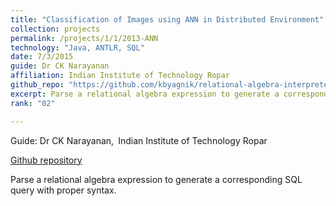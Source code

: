 ```yaml
---
title: "Classification of Images using ANN in Distributed Environment"
collection: projects
permalink: /projects/1/1/2013-ANN
technology: "Java, ANTLR, SQL"
date: 7/3/2015
guide: Dr CK Narayanan
affiliation: Indian Institute of Technology Ropar
github_repo: "https://github.com/kbyagnik/relational-algebra-interpreter-using-antlr-v4"
excerpt: Parse a relational algebra expression to generate a corresponding SQL query with proper syntax.
rank: "02"

---
```


Guide: Dr CK Narayanan,&ensp;Indian Institute of Technology Ropar 

[Github repository](https://github.com/kbyagnik/relational-algebra-interpreter-using-antlr-v4)

Parse a relational algebra expression to generate a corresponding SQL query with proper syntax.
